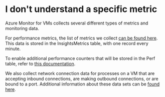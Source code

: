 <properties
    pageTitle="I don't understand a specific metric"
    description="I don't understand a specific metric"
    infoBubbleText="Here are some things to help with the metrics we collect"
    service="microsoft.insights"
    authors="rashmian"
    ms.author="rashmia"
    selfHelpType="generic"
    articleId="insights-for-vm-senddata-onprem"
    productPesIds="17081"
    supportTopicIds="32738510"
    cloudEnvironments="public, blackForest, fairfax, mooncake"
    ownershipId="AzureMonitoring_Essentials"
 />

 
# I don't understand a specific metric

Azure Monitor for VMs collects several different types of metrics and monitoring data. 

For performance metrics, the list of metrics we collect [can be found here](https://docs.microsoft.com/azure/azure-monitor/insights/vminsights-log-search#performance-records).  This data is stored in the InsightsMetrics table, with one record every minute.  

To enable additional performance counters that will be stored in the Perf table, refer to [this documentation](https://docs.microsoft.com/azure/azure-monitor/platform/data-sources-performance-counters). 

We also collect network connection data for processes on a VM that are accepting inbound connections, are making outbound connections, or are bound to a port.  Additional information about these data sets can be [found here](https://docs.microsoft.com/azure/azure-monitor/insights/vminsights-log-search). 
